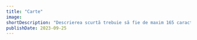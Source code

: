 ```yaml
---
title: "Carte"
image:
shortDescription: "Descrierea scurtă trebuie să fie de maxim 165 caractere"
publishDate: 2023-09-25
---
```


